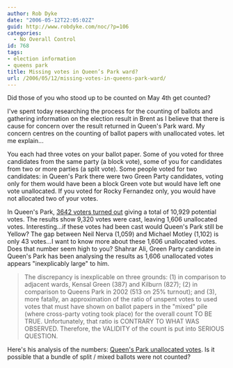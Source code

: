 ```yaml
---
author: Rob Dyke
date: "2006-05-12T22:05:02Z"
guid: http://www.robdyke.com/noc/?p=106
categories:
  - No Overall Control
id: 768
tags:
- election information
- queens park
title: Missing votes in Queen’s Park ward?
url: /2006/05/12/missing-votes-in-queens-park-ward/
---
```

Did those of you who stood up to be counted on May 4th get counted?

I've spent today researching the process for the counting of ballots and gathering information on the election result in Brent as I believe that there is cause for concern over the result returned in Queen's Park ward. My concern centres on the counting of ballot papers with unallocated votes. let me explain...

You each had three votes on your ballot paper. Some of you voted for three candidates from the same party (a block vote), some of you for candidates from two or more parties (a split vote). Some people voted for two candidates: in Queen's Park there were two Green Party candidates, voting only for them would have been a block Green vote but would have left one vote unallocated. If you voted for Rocky Fernandez only, you would have not allocated two of your votes.

In Queen's Park, [3642 voters turned out](http://www.brent.gov.uk/elections.nsf/031d5c68638196618025664000760871/e9175a18d2181c5a8025714500529c07!OpenDocument&#38;Start=1&#38;Count=60&#38;Expand=14) giving a total of 10,929 potential votes. The results show 9,320 votes were cast, leaving 1,606 unallocated votes. Interesting...if these votes had been cast would Queen's Park still be Yellow? The gap between Neil Nerva (1,059) and Michael Motley (1,102) is only 43 votes...I want to know more about these 1,606 unallocated votes. Does that number seem high to you? Shahrar Ali, Green Party candidate in Queen's Park has been analysing the results as 1,606 unallocated votes appears "inexplicably large" to him.

> The discrepancy is inexplicable on three grounds: (1) in comparison to adjacent wards, Kensal Green (387) and Kilburn (827); (2) in comparison to Queens Park in 2002 (513 on 25% turnout); and (3), more fatally, an approximation of the ratio of unspent votes to used votes that must have shown on ballot papers in the "mixed" pile (where cross-party voting took place) for the overall count TO BE TRUE. Unfortunately, that ratio is CONTRARY TO WHAT WAS OBSERVED. Therefore, the VALIDITY of the count is put into SERIOUS QUESTION.

Here's his analysis of the numbers: [Queen's Park unallocated votes](/pubfiles/2006/05/qp_unspent_13_may.pdf). Is it possible that a bundle of split / mixed ballots were not counted?
